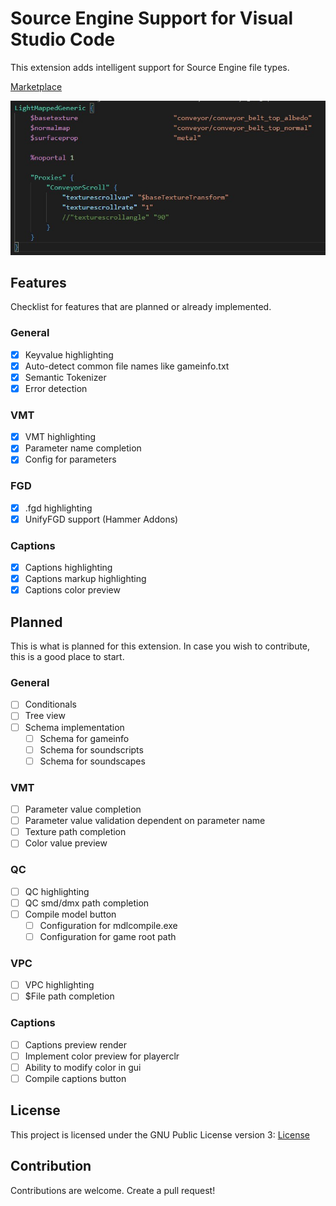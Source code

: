 # Source Engine Support for Visual Studio Code

This extension adds intelligent support for Source Engine file types.

[Marketplace](https://marketplace.visualstudio.com/items?itemName=stefan-h-at.source-engine-support)

![VMT Highlighting](samples/vmt-highlighting.jpg)

## Features
Checklist for features that are planned or already implemented.
### General
- [x] Keyvalue highlighting
- [x] Auto-detect common file names like gameinfo.txt
- [x] Semantic Tokenizer
- [x] Error detection

### VMT
- [x] VMT highlighting
- [x] Parameter name completion
- [x] Config for parameters

### FGD
- [x] .fgd highlighting
- [x] UnifyFGD support (Hammer Addons)

### Captions
- [x] Captions highlighting
- [x] Captions markup highlighting
- [x] Captions color preview

## Planned
This is what is planned for this extension. In case you wish to contribute, this is a good place to start.

### General
- [ ] Conditionals
- [ ] Tree view
- [ ] Schema implementation
  - [ ] Schema for gameinfo 
  - [ ] Schema for soundscripts
  - [ ] Schema for soundscapes

### VMT
- [ ] Parameter value completion
- [ ] Parameter value validation dependent on parameter name
- [ ] Texture path completion
- [ ] Color value preview

### QC
- [ ] QC highlighting
- [ ] QC smd/dmx path completion
- [ ] Compile model button
  - [ ] Configuration for mdlcompile.exe
  - [ ] Configuration for game root path

### VPC
- [ ] VPC highlighting
- [ ] $File path completion

### Captions
- [ ] Captions preview render
- [ ] Implement color preview for playerclr
- [ ] Ability to modify color in gui
- [ ] Compile captions button

## License
This project is licensed under the GNU Public License version 3: [License](LICENSE)

## Contribution
Contributions are welcome. Create a pull request!